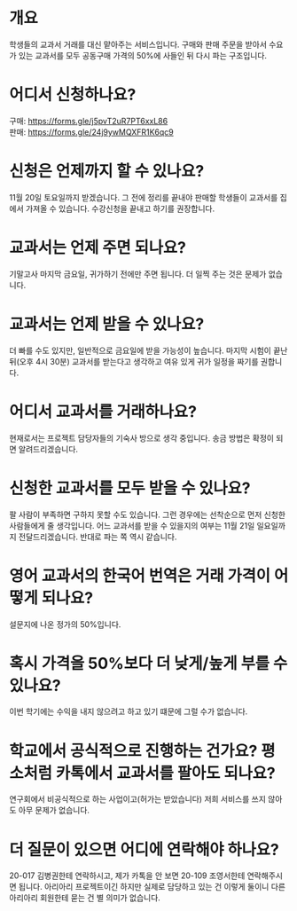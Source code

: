 # 개요
학생들의 교과서 거래를 대신 맡아주는 서비스입니다. 구매와 판매 주문을 받아서 수요가 있는 교과서를 모두 공동구매 가격의 50%에 사들인 뒤 다시 파는 구조입니다.
# 어디서 신청하나요?
구매: <a href="https://forms.gle/j5pvT2uR7PT6xxL86" target="_blank">https://forms.gle/j5pvT2uR7PT6xxL86</a>  
판매: <a href="https://forms.gle/24j9ywMQXFR1K6qc9" target="_blank">https://forms.gle/24j9ywMQXFR1K6qc9</a>
# 신청은 언제까지 할 수 있나요?
11월 20일 토요일까지 받겠습니다. 그 전에 정리를 끝내야 판매할 학생들이 교과서를 집에서 가져올 수 있습니다. 수강신청을 끝내고 하기를 권장합니다.
# 교과서는 언제 주면 되나요?
기말고사 마지막 금요일, 귀가하기 전에만 주면 됩니다. 더 일찍 주는 것은 문제가 없습니다.
# 교과서는 언제 받을 수 있나요?
더 빠를 수도 있지만, 일반적으로 금요일에 받을 가능성이 높습니다. 마지막 시험이 끝난 뒤(오후 4시 30분) 교과서를 받는다고 생각하고 여유 있게 귀가 일정을 짜기를 권합니다.
# 어디서 교과서를 거래하나요?
현재로서는 프로젝트 담당자들의 기숙사 방으로 생각 중입니다. 송금 방법은 확정이 되면 알려드리겠습니다.
# 신청한 교과서를 모두 받을 수 있나요?
팔 사람이 부족하면 구하지 못할 수도 있습니다. 그런 경우에는 선착순으로 먼저 신청한 사람들에게 줄 생각입니다. 어느 교과서를 받을 수 있을지의 여부는 11월 21일 일요일까지 전달드리겠습니다. 반대로 파는 쪽 역시 같습니다.
# 영어 교과서의 한국어 번역은 거래 가격이 어떻게 되나요?
설문지에 나온 정가의 50%입니다.
# 혹시 가격을 50%보다 더 낮게/높게 부를 수 있나요?
이번 학기에는 수익을 내지 않으려고 하고 있기 떄문에 그럴 수가 없습니다.
# 학교에서 공식적으로 진행하는 건가요? 평소처럼 카톡에서 교과서를 팔아도 되나요?
연구회에서 비공식적으로 하는 사업이고(허가는 받았습니다) 저희 서비스를 쓰지 않아도 아무 문제가 없습니다.
# 더 질문이 있으면 어디에 연락해야 하나요?
20-017 김병권한테 연락하시고, 제가 카톡을 안 보면 20-109 조영서한테 연락해주시면 됩니다. 아리아리 프로젝트이긴 하지만 실제로 담당하고 있는 건 이렇게 둘이니 다른 아리아리 회원한테 묻는 건 별 의미가 없습니다.
